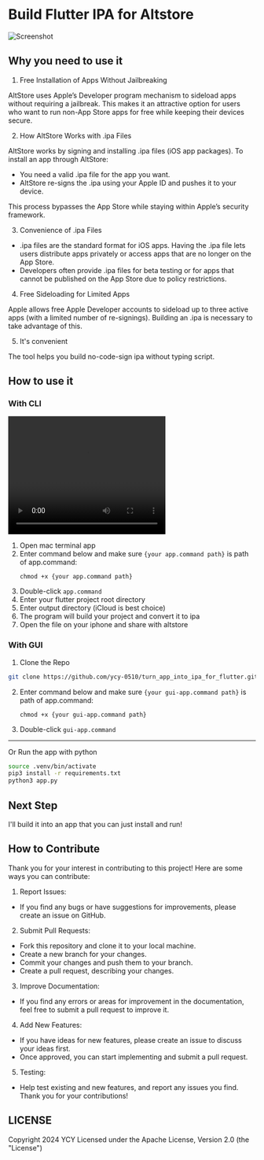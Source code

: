 # Build Flutter IPA for Altstore
![Screenshot](https://cloud-1zkeqlrh7-hack-club-bot.vercel.app/0screen_shot_2024-12-07_at_11.21.20___pm.png)

## Why you need to use it

1. Free Installation of Apps Without Jailbreaking

AltStore uses Apple’s Developer program mechanism to sideload apps without requiring a jailbreak. This makes it an attractive option for users who want to run non-App Store apps for free while keeping their devices secure.

2. How AltStore Works with .ipa Files

AltStore works by signing and installing .ipa files (iOS app packages). To install an app through AltStore:

- You need a valid .ipa file for the app you want.
- AltStore re-signs the .ipa using your Apple ID and pushes it to your device.

This process bypasses the App Store while staying within Apple’s security framework.

3. Convenience of .ipa Files

- .ipa files are the standard format for iOS apps. Having the .ipa file lets users distribute apps privately or access apps that are no longer on the App Store.
- Developers often provide .ipa files for beta testing or for apps that cannot be published on the App Store due to policy restrictions.

4. Free Sideloading for Limited Apps

Apple allows free Apple Developer accounts to sideload up to three active apps (with a limited number of re-signings). Building an .ipa is necessary to take advantage of this.

5. It's convenient

The tool helps you build no-code-sign ipa without typing script.

## How to use it

### With CLI
<video width="320" height="240" controls>
  <source src="https://cloud-3amv5qe3f-hack-club-bot.vercel.app/0screen_shot_2024-12-07_at_6.14.46___pm.mp4" type="video/mp4">
</video>

1. Open mac terminal app
2. Enter command below and make sure `{your app.command path}` is path of app.command:
   ```shell=
   chmod +x {your app.command path}
   ```
3. Double-click `app.command`
4. Enter your flutter project root directory
5. Enter output directory (iCloud is best choice)
6. The program will build your project and convert it to ipa
7. Open the file on your iphone and share with altstore

### With GUI

1. Clone the Repo

```bash
git clone https://github.com/ycy-0510/turn_app_into_ipa_for_flutter.git
```

2. Enter command below and make sure `{your gui-app.command path}` is path of app.command:
   ```shell=
   chmod +x {your gui-app.command path}
   ```
3. Double-click `gui-app.command`

---

Or Run the app with python

```bash
source .venv/bin/activate
pip3 install -r requirements.txt
python3 app.py
```
## Next Step
I'll build it into an app that you can just install and run!

## How to Contribute
Thank you for your interest in contributing to this project! Here are some ways you can contribute:

1. Report Issues:

- If you find any bugs or have suggestions for improvements, please create an issue on GitHub.
2. Submit Pull Requests:

- Fork this repository and clone it to your local machine.
- Create a new branch for your changes.
- Commit your changes and push them to your branch.
- Create a pull request, describing your changes.

3. Improve Documentation:

- If you find any errors or areas for improvement in the documentation, feel free to submit a pull request to improve it.
4. Add New Features:

- If you have ideas for new features, please create an issue to discuss your ideas first.
- Once approved, you can start implementing and submit a pull request.
5. Testing:

- Help test existing and new features, and report any issues you find.
Thank you for your contributions!

## LICENSE
Copyright 2024 YCY
Licensed under the Apache License, Version 2.0 (the "License")
